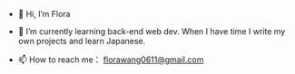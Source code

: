 - 👋 Hi, I’m Flora
<!---- - 👀 I’m interested in ...--->
- 🌱 I’m currently learning back-end web dev. When I have time I write my own projects and learn Japanese.
<!---- 💞️ I’m looking to collaborate on ...--->
- 📫 How to reach me： florawang0611@gmail.com

<!---
shizuchanw/shizuchanw is a ✨ special ✨ repository because its `README.md` (this file) appears on your GitHub profile.
You can click the Preview link to take a look at your changes.
--->
